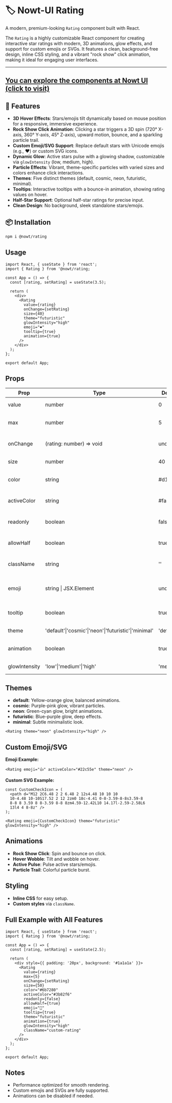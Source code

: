 
# 🏷️ Nowt-UI Rating 

A modern, premium-looking `Rating` component built with React. 

The `Rating` is a highly customizable React component for creating interactive star ratings with modern, 3D animations, glow effects, and support for custom emojis or SVGs. It features a clean, background-free design, inline CSS styling, and a vibrant "rock show" click animation, making it ideal for engaging user interfaces.

---


[You can explore the components at Nowt UI (click to visit)](https://nowt-ui.vercel.app/)
---
## 🚀 Features
- **3D Hover Effects**: Stars/emojis tilt dynamically based on mouse position for a responsive, immersive experience.
- **Rock Show Click Animation**: Clicking a star triggers a 3D spin (720° X-axis, 360° Y-axis, 45° Z-axis), upward motion, bounce, and a sparkling particle trail.
- **Custom Emoji/SVG Support**: Replace default stars with Unicode emojis (e.g., ❤️) or custom SVG icons.
- **Dynamic Glow**: Active stars pulse with a glowing shadow, customizable via `glowIntensity` (low, medium, high).
- **Particle Effects**: Vibrant, theme-specific particles with varied sizes and colors enhance click interactions.
- **Themes**: Five distinct themes (default, cosmic, neon, futuristic, minimal).
- **Tooltips**: Interactive tooltips with a bounce-in animation, showing rating values on hover.
- **Half-Star Support**: Optional half-star ratings for precise input.
- **Clean Design**: No background, sleek standalone stars/emojis.

## 📦 Installation

```bash
npm i @nowt/rating

```


## Usage
```tsx
import React, { useState } from 'react';
import { Rating } from '@nowt/rating;

const App = () => {
  const [rating, setRating] = useState(3.5);

  return (
    <div>
      <Rating
        value={rating}
        onChange={setRating}
        size={40}
        theme="futuristic"
        glowIntensity="high"
        emoji="❤️"
        tooltip={true}
        animation={true}
      />
    </div>
  );
};

export default App;
```

## Props
| Prop         | Type                          | Default     | Description |
| ------------ | ----------------------------- | ----------- | ----------- |
| value        | number                        | 0           | Current rating value. |
| max          | number                        | 5           | Maximum number of stars/emojis. |
| onChange     | (rating: number) => void       | undefined   | Callback when rating changes. |
| size         | number                        | 40          | Size of each star/emoji. |
| color        | string                        | #d1d5db     | Color of inactive stars/emojis. |
| activeColor  | string                        | #facc15     | Color of active stars/emojis. |
| readonly     | boolean                       | false       | Disables interaction if true. |
| allowHalf    | boolean                       | true        | Enables half-star ratings. |
| className    | string                        | ''          | Additional CSS classes. |
| emoji        | string \| JSX.Element          | undefined   | Custom emoji or SVG element. |
| tooltip      | boolean                       | true        | Show tooltips on hover. |
| theme        | 'default'\|'cosmic'\|'neon'\|'futuristic'\|'minimal' | 'default' | Theme style. |
| animation    | boolean                       | true        | Enable or disable animations. |
| glowIntensity| 'low'\|'medium'\|'high'        | 'medium'    | Glow effect intensity. |

## Themes
- **default**: Yellow-orange glow, balanced animations.
- **cosmic**: Purple-pink glow, vibrant particles.
- **neon**: Green-cyan glow, bright animations.
- **futuristic**: Blue-purple glow, deep effects.
- **minimal**: Subtle minimalistic look.

```tsx
<Rating theme="neon" glowIntensity="high" />
```

## Custom Emoji/SVG
**Emoji Example:**
```tsx
<Rating emoji="👍" activeColor="#22c55e" theme="neon" />
```

**Custom SVG Example:**
```tsx
const CustomCheckIcon = (
  <path d="M12 2C6.48 2 2 6.48 2 12s4.48 10 10 10
  10-4.48 10-10S17.52 2 12 2zm0 18c-4.41 0-8-3.59-8-8s3.59-8
  8-8 8 3.59 8 8-3.59 8-8 8zm4.59-12.42L10 14.17l-2.59-2.58L6
  13l4 4 8-8z" />
);

<Rating emoji={CustomCheckIcon} theme="futuristic" glowIntensity="high" />
```

## Animations
- **Rock Show Click**: Spin and bounce on click.
- **Hover Wobble**: Tilt and wobble on hover.
- **Active Pulse**: Pulse active stars/emojis.
- **Particle Trail**: Colorful particle burst.

## Styling
- **Inline CSS** for easy setup.
- **Custom styles** via `className`.

## Full Example with All Features
```tsx
import React, { useState } from 'react';
import { Rating } from '@nowt/rating;

const App = () => {
  const [rating, setRating] = useState(2.5);

  return (
    <div style={{ padding: '20px', background: '#1a1a1a' }}>
      <Rating
        value={rating}
        max={5}
        onChange={setRating}
        size={50}
        color="#6b7280"
        activeColor="#3b82f6"
        readonly={false}
        allowHalf={true}
        emoji="🌟"
        tooltip={true}
        theme="futuristic"
        animation={true}
        glowIntensity="high"
        className="custom-rating"
      />
    </div>
  );
};

export default App;
```

## Notes
- Performance optimized for smooth rendering.
- Custom emojis and SVGs are fully supported.
- Animations can be disabled if needed.

